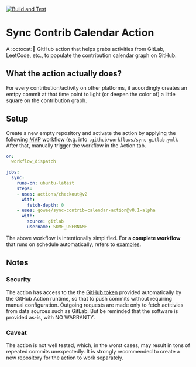 [![Build and Test](https://github.com/Gowee/sync-contrib-calendar-action/workflows/Build%20and%20Test/badge.svg)](https://github.com/Gowee/sync-contrib-calendar-action/actions)

# Sync Contrib Calendar Action
A :octocat:🔀 GitHub action that helps grabs activities from GitLab, LeetCode, etc., to populate the contribution calendar graph on GitHub. 

## What the action actually does?
For every contribution/activity on other platforms, it accordingly creates an emtpy commit at that time point to light (or deepen the color of) a little square on the contribution graph.

## Setup
Create a new empty repository and activate the action by applying the following <abbr title="Minimum Viable Product">MVP</abbr> workflow (e.g. into `.github/workflows/sync-gitlab.yml`). After that, manually trigger the workflow in the Action tab. 

```yml
on: 
  workflow_dispatch

jobs:
  sync:
    runs-on: ubuntu-latest
    steps:
    - uses: actions/checkout@v2
      with:
        fetch-depth: 0
    - uses: gowee/sync-contrib-calendar-action@v0.1-alpha
      with:
        source: gitlab
        username: SOME_USERNAME
```
The above workflow is intentionally simplified. For __a complete workflow__ that runs on schedule automatically, refers to [examples](https://github.com/Gowee/sync-contrib-calendar-action/tree/main/examples).


## Notes
### Security
The action has access to the the [GitHub token](https://docs.github.com/en/free-pro-team@latest/github/authenticating-to-github/creating-a-personal-access-token) provided automatically by the GitHub Action runtime, so that to push commits without requiring manual configuration.
Outgoing requests are made only to fetch actitivies from data sources such as GitLab.
But be reminded that the software is provided as-is, with NO WARRANTY. 

### Caveat
The action is not well tested, which, in the worst cases, may result in tons of repeated commits unexpectedly.
It is strongly recommended to create a new repository for the action to work separately.
